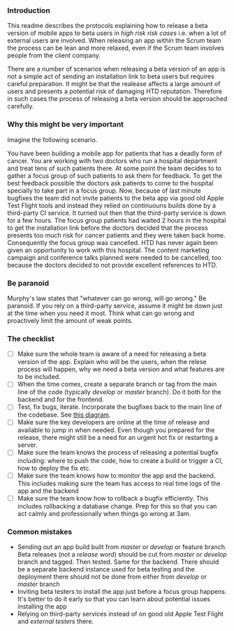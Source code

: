 ### Introduction

This readme describes the protocols explaining how to release a beta version of mobile apps to beta users in _high risk risk cases_ i.e. when a lot of external users are involved. When releasing an app within the Scrum team the process can be lean and more relaxed, even if the Scrum team involves people from the client company.

There are a number of scenarios when releasing a beta version of an app is not a simple act of sending an installation link to beta users but requires careful preparation. It might be that the realease affects a large amount of users and presents a potential risk of damaging HTD reputation. Therefore in such cases the process of releasing a beta version should be approached carefully.

### Why this might be very important

Imagine the following scenario. 

You have been building a mobile app for patients that has a deadly form of cancer. You are working with two doctors who run a hospital department and treat tens of such patients there. At some point the team decides to to gather a focus group of such patients to ask them for feedback. To get the best feedback possible the doctors ask patients to come to the hospital specially to take part in a focus group. Now, because of last minute bugfixes the team did not invite patients to the beta app via good old Apple Test Flight tools and instead they relied on continuouns builds done by a third-party CI service. It turned out then that the third-party service is down for a few hours. The focus group patients had waited 2 hours in the hospital to get the installation link before the doctors decided that the process presents too much risk for cancer patients and they were taken back home. Consequently the focus group was cancelled. HTD has never again been given an opportunity to work with this hospital. The content marketing campaign and conference talks planned were needed to be cancelled, too because the doctors decided to not provide excellent references to HTD.

### Be paranoid

Murphy's law states that "whatever can go wrong, will go wrong." Be paranoid. If you rely on a third-party service, assume it might be down just at the time when you need it most. Think what can go wrong and proactively limit the amount of weak points.

### The checklist

- [ ] Make sure the whole team is aware of a need for releasing a beta version of the app. Explain who will be the users, when the relese process will happen, why we need a beta version and what features are to be included.
- [ ] When the time comes, create a separate branch or tag from the main line of the code (typically _develop_ or _master_ branch). Do it both for the backend and for the frontend.
- [ ] Test, fix bugs, iterate. Incorporate the bugfixes back to the main line of the codebase. See [this diagram](https://datasift.github.io/gitflow/GitFlowHotfixBranch.png).
- [ ] Make sure the key developers are online at the time of release and available to jump in when needed. Even though you prepared for the release, there might still be a need for an urgent hot fix or restarting a server.
- [ ] Make sure the team knows the process of releasing a potential bugfix including: where to push the code, how to create a build or trigger a CI, how to deploy the fix etc.
- [ ] Make sure the team knows how to monitor the app and the backend. This includes making sure the team has access to real time logs of the app and the backend
- [ ] Make sure the team know how to rollback a bugfix efficiently. This includes rollbacking a database change. Prep for this so that you can act calmly and professionally when things go wrong at 3am.

### Common mistakes

- Sending out an app build built from _master_ or _develop_ or feature branch. Beta releases (not a _release_ word) should be cut from _master_ or _develop_ branch and tagged. Then tested. Same for the backend. There should be a separate backend instance used for beta testing and the deployment there should not be done from either from _develop_ or _master_ branch
- Inviting beta testers to install the app just before a focus group happens. It's better to do it early so that you can learn about potential issues installing the app
- Relying on third-party services instead of on good old Apple Test Flight and _external testers_ there.
